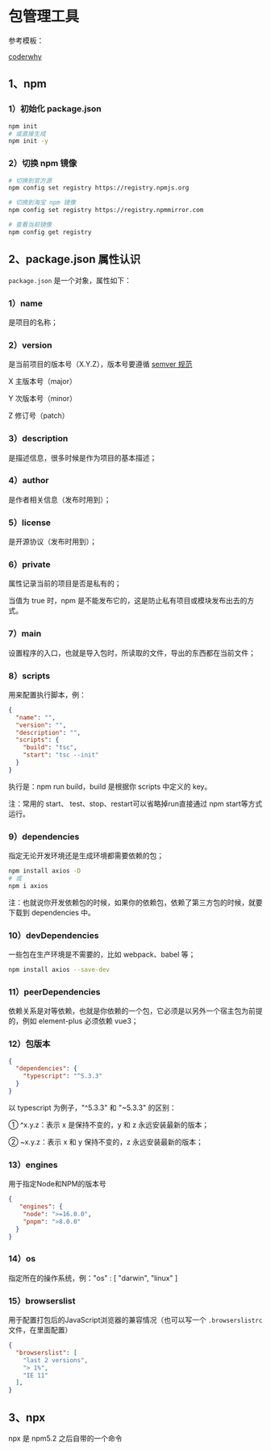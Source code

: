 # 包管理工具

参考模板：

[coderwhy](https://www.npmjs.com/package/coderwhy)

## 1、npm

### 1）初始化 package.json

```bash
npm init
# 或直接生成
npm init -y
```

### 2）切换 npm 镜像

```bash
# 切换到官方源
npm config set registry https://registry.npmjs.org

# 切换到淘宝 npm 镜像
npm config set registry https://registry.npmmirror.com

# 查看当前镜像
npm config get registry
```

## 2、package.json 属性认识

`package.json` 是一个对象，属性如下：

### 1）name

是项目的名称；

### 2）version

是当前项目的版本号（X.Y.Z），版本号要遵循 [semver 规范](https://semver.org/lang/zh-CN/)

X 主版本号（major）

Y 次版本号（minor）

Z 修订号（patch）

### 3）description

是描述信息，很多时候是作为项目的基本描述；

### 4）author

是作者相关信息（发布时用到）；

### 5）license

是开源协议（发布时用到）；

### 6）private

属性记录当前的项目是否是私有的；

当值为 true 时，npm 是不能发布它的，这是防止私有项目或模块发布出去的方式。

### 7）main

设置程序的入口，也就是导入包时，所读取的文件，导出的东西都在当前文件；

### 8）scripts

用来配置执行脚本，例：

```json
{
  "name": "",
  "version": "",
  "description": "",
  "scripts": {
    "build": "tsc",
    "start": "tsc --init"
  }
}
```

执行是：npm run build，build 是根据你 scripts 中定义的 key。

注：常用的 start、 test、stop、restart可以省略掉run直接通过 npm start等方式运行。

### 9）dependencies

指定无论开发环境还是生成环境都需要依赖的包；

```bash
npm install axios -D
# 或
npm i axios
```

注：也就说你开发依赖包的时候，如果你的依赖包，依赖了第三方包的时候，就要下载到 dependencies 中。

### 10）devDependencies

一些包在生产环境是不需要的，比如 webpack、babel 等；

```bash
npm install axios --save-dev
```

### 11）peerDependencies

依赖关系是对等依赖，也就是你依赖的一个包，它必须是以另外一个宿主包为前提的，例如 element-plus 必须依赖 vue3；

### 12）包版本

```json
{
  "dependencies": {
    "typescript": "^5.3.3"
  }
}
```

以 typescript 为例子，"^5.3.3" 和 "~5.3.3" 的区别：

① ^x.y.z：表示 x 是保持不变的，y 和 z 永远安装最新的版本；

② ~x.y.z：表示 x 和 y 保持不变的，z 永远安装最新的版本；

### 13）engines

用于指定Node和NPM的版本号

```json
{
   "engines": {
    "node": ">=16.0.0",
    "pnpm": ">8.0.0"
  }
}
```

### 14）os

指定所在的操作系统，例："os" : [ "darwin", "linux" ]

### 15）browserslist

用于配置打包后的JavaScript浏览器的兼容情况（也可以写一个 `.browserslistrc` 文件，在里面配置）

```json
{
  "browserslist": [
    "last 2 versions",
    "> 1%",
    "IE 11"
  ],
}
```

## 3、npx

npx 是 npm5.2 之后自带的一个命令
